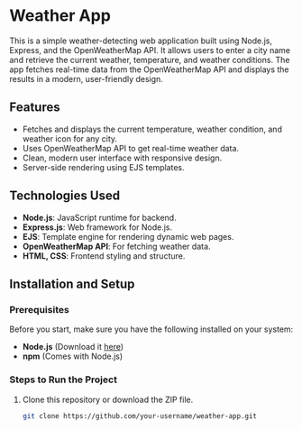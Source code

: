 # Weather App

This is a simple weather-detecting web application built using Node.js, Express, and the OpenWeatherMap API. It allows users to enter a city name and retrieve the current weather, temperature, and weather conditions. The app fetches real-time data from the OpenWeatherMap API and displays the results in a modern, user-friendly design.

## Features

- Fetches and displays the current temperature, weather condition, and weather icon for any city.
- Uses OpenWeatherMap API to get real-time weather data.
- Clean, modern user interface with responsive design.
- Server-side rendering using EJS templates.

## Technologies Used

- **Node.js**: JavaScript runtime for backend.
- **Express.js**: Web framework for Node.js.
- **EJS**: Template engine for rendering dynamic web pages.
- **OpenWeatherMap API**: For fetching weather data.
- **HTML, CSS**: Frontend styling and structure.


## Installation and Setup

### Prerequisites

Before you start, make sure you have the following installed on your system:

- **Node.js** (Download it [here](https://nodejs.org/))
- **npm** (Comes with Node.js)

### Steps to Run the Project

1. Clone this repository or download the ZIP file.

   ```bash
   git clone https://github.com/your-username/weather-app.git

